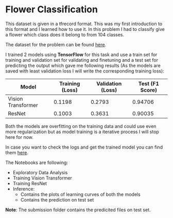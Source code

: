 # Flower Classification
This dataset is given in a tfrecord format. This was my first introduction to this format and I learned how to use it. In this problem I had to classify give a flower which class does it belong to from 104 classes.

The dataset for the problem can be found <a href="https://www.kaggle.com/c/tpu-getting-started/data">here</a>.

I trained 2 models using **TensorFlow** for this task and use a train set for training and validation set for validating and finetuning and a test set for predicting the output which gave me following results (As the models are saved with least validation loss I will write the corresponding training loss):

Model | Training (Loss) | Validation (Loss) | Test (F1 Score)
------|----------|------------|------
Vision Transformer | 0.1198 | 0.2793 | 0.94706
ResNet | 0.1003 | 0.3631 | 0.90035

Both the models are overfitting on the training data and could use even more regularization but as model training is a iterative process I will stop here for now.

In case you want to check the logs and get the trained model you can find them <a href="https://drive.google.com/drive/folders/1LgtzfwyLX0mUNVFeh4F1tmKTbI0ya6M_?usp=sharing">here</a>.

The Notebooks are following:
* Exploratory Data Analysis
* Training Vision Transformer
* Training ResNet
* Inference:
  * Contains the plots of learning curves of both the models
  * Contains the prediction on test set

**Note**: The submission folder contains the predicited files on test set.